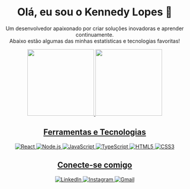 <!--
**kendylopes/kendylopes** is a ✨ _special_ ✨ repository because its `README.md` (this file) appears on your GitHub profile.

Here are some ideas to get you started:

- 🔭 I’m currently working on ...
- 🌱 I’m currently learning ...
- 👯 I’m looking to collaborate on ...
- 🤔 I’m looking for help with ...
- 💬 Ask me about ...
- 📫 How to reach me: ...
- 😄 Pronouns: ...
- ⚡ Fun fact: ...
-->

<div id="user-content-toc">
  <h1 align="center">Olá, eu sou o Kennedy Lopes 👋</h1>
</div>

<p align="center">
  Um desenvolvedor apaixonado por criar soluções inovadoras e aprender continuamente. <br>
  Abaixo estão algumas das minhas estatísticas e tecnologias favoritas!
</p>

<div align="center">
  <a href="https://github.com/kendylopes">
  <img height="180em" src="https://github-readme-stats.vercel.app/api?username=kendylopes&show_icons=true&theme=tokyonight&include_all_commits=true&count_private=true"/>
  <img height="180em"src="https://github-readme-stats.vercel.app/api/top-langs/?username=kendylopes&layout=compact&langs_count=7&theme=tokyonight"/>
</div>

<h2 align="center">Ferramentas e Tecnologias</h2>
<p align="center">
  <img src="https://img.shields.io/badge/React-20232A?style=for-the-badge&logo=react&logoColor=61DAFB" alt="React">
  <img src="https://img.shields.io/badge/Node.js-339933?style=for-the-badge&logo=nodedotjs&logoColor=white" alt="Node.js">
  <img src="https://img.shields.io/badge/JavaScript-F7DF1E?style=for-the-badge&logo=javascript&logoColor=black" alt="JavaScript">
  <img src="https://img.shields.io/badge/TypeScript-007ACC?style=for-the-badge&logo=typescript&logoColor=white" alt="TypeScript">
  <img src="https://img.shields.io/badge/HTML5-E34F26?style=for-the-badge&logo=html5&logoColor=white" alt="HTML5">
  <img src="https://img.shields.io/badge/CSS3-1572B6?style=for-the-badge&logo=css3&logoColor=white" alt="CSS3">
</p>

<h2 align="center">Conecte-se comigo</h2>
<p align="center">
  <a href="https://linkedin.com/in/kennedylopes" target="_blank">
    <img src="https://img.shields.io/badge/LinkedIn-0077B5?style=for-the-badge&logo=linkedin&logoColor=white" alt="LinkedIn">
  </a>
  <a href="https://instagram.com/kendylopes" target="_blank">
    <img src="https://img.shields.io/badge/Instagram-E4405F?style=for-the-badge&logo=instagram&logoColor=white" alt="Instagram">
  </a>
  <a href="mailto:kendylopes@gmail.com" target="_blank">
    <img src="https://img.shields.io/badge/Gmail-D14836?style=for-the-badge&logo=gmail&logoColor=white" alt="Gmail">
  </a>
</p>
